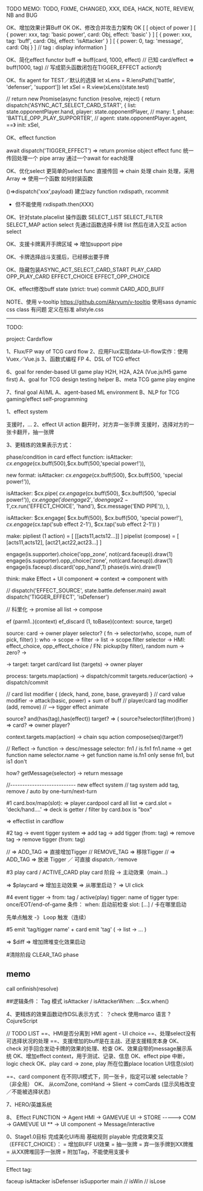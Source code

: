 
TODO MEMO:
TODO, FIXME, CHANGED, XXX, IDEA, HACK, NOTE, REVIEW, NB and BUG


OK、增加效果计算Buff OK
OK、修改合并攻击力架构 OK
[
  [ object of power ]
  [ { power: xxx, tag: 'basic power', card: Obj, effect: 'basic' } ]
  [ { power: xxx, tag: 'buff', card: Obj, effect: 'isAttacker' } ]
  [ { power: 0, tag: 'message', card: Obj  } ]
  // tag : display information
]

OK、简化effect functor buff
=> buff(card, 1000, effect)
// 已知 card/effect
=> buff(1000, tag)
// 写成箭头函数闭包在TIGGER_EFFECT action内


OK、fix agent for TEST／默认的选择
let xLens = R.lensPath(['battle', 'defenser', 'support'])
let xSel = R.view(xLens)(state.test)

// return new Promise(async function (resolve, reject) {
  return dispatch('ASYNC_ACT_SELECT_CARD_START', {
    list: state.opponentPlayer.hand,
    player: state.opponentPlayer,
    // many: 1,
    phase: 'BATTLE_OPP_PLAY_SUPPORTER',
    // agent: state.opponentPlayer.agent,
    ==》 init: xSel,

OK、effect function

await dispatch('TIGGER_EFFECT') => return promise object
effect func 统一传回处理一个 pipe array
通过一个await for each处理

OK、优化select
更简单的select func 直接传回 => chain 处理
chain 处理，采用 Array => 使用一个函数
如何封装函数

()=>dispatch('xxx',payload)
建立lazy function
rxdispath, rxcommit
* 但不能使用 rxdispath.then(XXX)


OK、针对state.placelist 操作函数
SELECT_LIST
SELECT_FILTER
SELECT_MAP
action select
先通过函数选择卡牌 list
然后在进入交互 action select

OK、支援卡牌离开手牌区域
=> 增加support pipe


OK、卡牌选择战斗支援后，已经移出要手牌

OK、隐藏包装ASYNC_ACT_SELECT_CARD_START
PLAY_CARD
OPP_PLAY_CARD
EFFECT_CHOICE
EFFECT_OPP_CHOICE

OK、effect修改buff state (strict: true)
commit CARD_ADD_BUFF


NOTE、使用 v-tooltip
https://github.com/Akryum/v-tooltip
使用sass dynamic css class 有问题
定义在标准 allstyle.css


-------------------------------------------------------
TODO:

project: Cardxflow

1、Flux/FP way of TCG card flow
2、应用Flux实现data-UI-flow实作：使用Vuex／Vue.js
3、函数式编程 FP
4、DSL of TCG effect


6、goal for render-based UI game play H2H, H2A, A2A (Vue.js/H5 game first)
A、goal for TCG design testing helper
B、meta TCG game play engine

7、final goal AI/ML
A、agent-based ML environment
B、NLP for TCG gaming/effect self-programming



1、effect system

支援时，...
2、effect UI action
翻开时，对方弃一张手牌
支援时，选择对方的一张卡翻开，抽一张牌

3、更精炼的效果表示方式：

phase/condition in card effect function:
isAttacker: $cx.engage($cx.buff(500),$cx.buff(500,'special power!')),

new format:
isAttacker: $cx.engage($cx.buff(500), $cx.buff(500, 'special power!')),

isAttacker: $cx.pipe(
    $cx.engage($cx.buff(500), $cx.buff(500, 'special power!')),
    $cx.engage('do engage 2','do engage 2-1',$cx.run('EFFECT_CHOICE', 'hand'), $cx.message('END PIPE')),
),

isAttacker: $cx.engage(
                $cx.buff(500), $cx.buff(500, 'special power!'),
                $cx.engage($cx.tap('sub effect 2-1'), $cx.tap('sub effect 2-1'))
            )



make:
pipliest (1 action) = [ [[acts11,acts12...]] ]
pipelist (compose) = [ [acts11,acts12], [act21,act22,act23...] ]

engage(is.supporter).choice('opp_zone', not(card.faceup)).draw(1)
engage(is.supporter).opp_choice('zone', not(card.faceup)).draw(1)
engage(is.faceup).discard('opp_hand',1)
phase(is.win).draw(1)


think:
make Effect + UI component
=> context => component with

//
dispatch('EFFECT_SOURCE', state.battle.defenser.main)
await dispatch('TIGGER_EFFECT', 'isDefenser')

// 科里化 -> promise all list -> compose

ef (parm1..)(context)
ef_discard (1, toBase)(context: source, target)

source:
  card -> owner player
selector? ( fn -> selector(who, scope, num of pick, filter) ):
  who ->
  scope ->
  filter ->
  list -> scope.filter
  selector -> HMI: effect_choice, opp_effect_choice /  FN: pickup(by filter), random
  num ->
  zero? ->

-> target:
  target card/card list (targets) -> owner player

process:
  targets.map(action) -> dispatch/commit
  targets.reducer(action) -> dispatch/commit

// card list modifier { (deck, hand, zone, base, graveyard) }
// card value modifier -> attack(basic, power) + sum of buff
// player/card tag modifier (add, remove)
// --> tigger effect animate

source? and(has(tag),has(effect))
target? => ( source?selector(filter)(from) )
  => card? => owner player?

context.targets.map(action) ->  chain squ action
compose(seq)(target?)


// Reflect -> function -> desc/message
selector: fn1 / is.fn1
fn1.name -> get function name
selector.name -> get function name
is.fn1 only sense fn1, but is1 don't

how? getMessage(selector) -> return message


//--------------------------- new effect system
// tag system
add tag,
remove / auto by one-turn/next-turn


#1 card.box/map(slot):
=> player.cardpool card all list
  => card.slot = 'deck/hand....'
  => deck is getter / filter by card.box is "box"

=> effectlist in cardflow

#2 tag -> event tigger system
=> add tag -> add tigger (from: tag)
=> remove tag -> remove tigger (from: tag)

// => ADD_TAG => 直接增加Tigger
//    REMOVE_TAG => 移除Tigger
// => ADD_TAG => 放进 Tigger ／ 可直接 dispatch／remove


#3 play card  / ACTIVE_CARD
play card 阶段 -> 主动效果（main...)

=> $playcard => 增加主动效果 => 从哪里启动？ => UI click


#4 event tigger ->
from: tag / active(play)
tigger: name of tigger
type: once/EOT/end-of-game
条件：
when: 启动前检查
slot: [...] / 卡在哪里启动

先单点触发 -》 Loop 触发（连续）


#5
emit 'tag/tigger name' + card
emit 'tag' ( -> list -> ... )

=> $diff => 增加牌堆变化效果启动

#清除阶段
CLEAR_TAG phase


## memo
call onfinish(resolve)

##逻辑条件：
Tag 模式
isAttacker / isAttackerWhen:
...$cx.when()


4、更精炼的效果函数动作DSL表示方式：
？check 使用marco 语言
? CojureScript


// TODO LIST
==、HMI是否分离到 HMI agent - UI choice
==、处理select没有可选择状况的处理
==、支援增加的buff是在主战、还是支援精灵本身
OK、check 对手回合发动卡牌的效果的处理、检查
OK、效果自带的message展示系统
OK、增加effect context，用于测试、记录、信息
OK、effect pipe 中断，logic check
OK、play card -> zone, play 所在位置place location UI信息(slot)

==、card component 在不同UI模式下，同一张卡，指定可以被 selectable？（非全局）
OK、 从comZone, comHand -> Slient -> comCards (显示风格改变／不能被选择状态)


7、HERO/英雄系统

8、
Effect FUNCTION -> Agent HMI -> GAMEVUE UI
                -> STORE -----> COM -> GAMEVUE UI
                ** -> UI component -> Message/interactive



0、Stage1.0目标
完成美化UI布局
基础规则 playable
完成效果交互（EFFECT_CHOICE）：
= 增加BUFF UI效果
= 抽一张牌
= 弃一张手牌到XX牌推
= 从XX牌堆回手一张牌
= 附加Tag，不能使用支援卡

-------------------------------------------------------

Effect tag:

faceup
isAttacker
isDefenser
isSupporter
main
// isWin
// isLose
